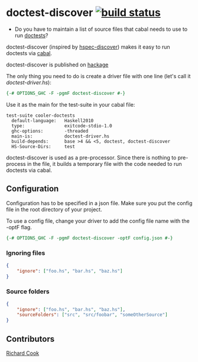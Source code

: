 # doctest-discover [![build status](https://travis-ci.org/karun012/doctest-discover.png)](https://travis-ci.org/karun012/doctest-discover)

* Do you have to maintain a list of source files that cabal needs to use to run [doctests](https://hackage.haskell.org/package/doctest)?

doctest-discover (inspired by [hspec-discover](https://hackage.haskell.org/package/hspec-discover)) makes it easy to run doctests via [cabal](http://www.haskell.org/cabal/).

doctest-discover is published on [hackage](https://hackage.haskell.org/package/doctest-discover)

The only thing you need to do is create a driver file with one line (let's call it *doctest-driver.hs*):

```haskell
{-# OPTIONS_GHC -F -pgmF doctest-discover #-}
```

Use it as the main for the test-suite in your cabal file: 
```cabal
test-suite cooler-doctests
  default-language:   Haskell2010
  type:               exitcode-stdio-1.0
  ghc-options:        -threaded
  main-is:            doctest-driver.hs
  build-depends:      base >4 && <5, doctest, doctest-discover
  HS-Source-Dirs:     test
```

doctest-discover is used as a pre-processor. Since there is nothing to pre-process in the file, it builds a temporary file with the code needed to run doctests via cabal.

## Configuration
Configuration has to be specified in a json file. Make sure you put the config file in the root directory of your project. 

To use a config file, change your driver to add the config file name with the -optF flag.
```haskell
{-# OPTIONS_GHC -F -pgmF doctest-discover -optF config.json #-}
```

### Ignoring files
```json
{
    "ignore": ["foo.hs", "bar.hs", "baz.hs"]
}
```

### Source folders
```json
{
    "ignore": ["foo.hs", "bar.hs", "baz.hs"],
    "sourceFolders": ["src", "src/foobar", "someOtherSource"]
}
```

## Contributors
[Richard Cook](https://github.com/rcook)
